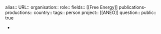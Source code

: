 alias::
URL::
organisation::
role::
fields:: [[Free Energy]] 
publications-productions:: 
country::
tags:: person
project:: [[ANEO]] 
question::
public:: true

-